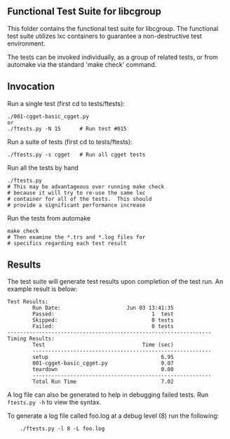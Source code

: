 ## Functional Test Suite for libcgroup

This folder contains the functional test suite for libcgroup.
The functional test suite utilizes lxc containers to guarantee
a non-destructive test environment.

The tests can be invoked individually, as a group of related
tests, or from automake via the standard 'make check'
command.

## Invocation

Run a single test (first cd to tests/ftests):

    ./001-cgget-basic_cgget.py
    or
    ./ftests.py -N 15      # Run test #015

Run a suite of tests (first cd to tests/ftests):

    ./ftests.py -s cgget   # Run all cgget tests

Run all the tests by hand

    ./ftests.py
    # This may be advantageous over running make check
    # because it will try to re-use the same lxc
    # container for all of the tests.  This should
    # provide a significant performance increase

Run the tests from automake

    make check
    # Then examine the *.trs and *.log files for
    # specifics regarding each test result

## Results

The test suite will generate test results upon completion of
the test run.  An example result is below:

```
Test Results:
        Run Date:                     Jun 03 13:41:35
        Passed:                               1  test
        Skipped:                              0 tests
        Failed:                               0 tests
-----------------------------------------------------------------
Timing Results:
        Test                               Time (sec)
        ---------------------------------------------------------
        setup                                    6.95
        001-cgget-basic_cgget.py                 0.07
        teardown                                 0.00
        ---------------------------------------------------------
        Total Run Time                           7.02
```

A log file can also be generated to help in debugging failed
tests.  Run `ftests.py -h` to view the syntax.

To generate a log file called foo.log at a debug level (8) run
the following:

        ./ftests.py -l 8 -L foo.log
